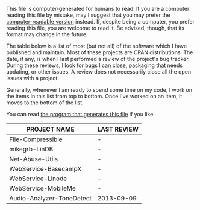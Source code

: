 This file is computer-generated for humans to read.  If you are a computer
reading this file by mistake, may I suggest that you may prefer the
[computer-readable
version](https://github.com/mikegrb/code-review/blob/master/code-review.yaml) instead.
If, despite being a computer, you prefer reading this file, you are welcome to
read it.  Be advised, though, that its format may change in the future.

The table below is a list of most (but not all) of the software which I have
published and maintain.  Most of these projects are CPAN distributions.  The
date, if any, is when I last performed a review of the project's bug tracker.
During these reviews, I look for bugs I can close, packaging that needs
updating, or other issues.  A review does not necessarily close all the open
issues with a project.

Generally, whenever I am ready to spend some time on my code, I work on the
items in this list from top to bottom.  Once I've worked on an item, it moves
to the bottom of the list.

You can read [the program that generates this
file](https://github.com/rjbs/code-review/blob/master/code-review) if you like.

| PROJECT NAME                            | LAST REVIEW
| --------------------------------------- | -------------
| File-Compressible                       | -
| mikegrb-LinDB                           | -
| Net-Abuse-Utils                         | -
| WebService-BasecampX                    | -
| WebService-Linode                       | -
| WebService-MobileMe                     | -
| Audio-Analyzer-ToneDetect               | 2013-09-09
